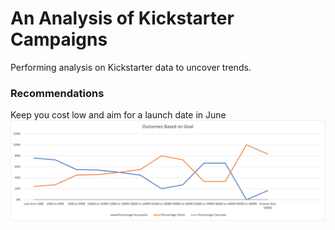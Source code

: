# An Analysis of Kickstarter Campaigns
Performing analysis on Kickstarter data to uncover trends.

### Recommendations 

Keep you cost low and aim for a launch date in June
![Outcomes Based on Launch Date](Outcomes_vs_Goals.png)

